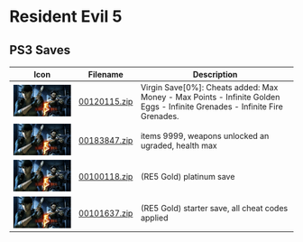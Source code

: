 # Resident Evil 5

## PS3 Saves

| Icon | Filename | Description |
|------|----------|-------------|
| ![Resident Evil 5](ICON0.PNG) | [00120115.zip](00120115.zip) | Virgin Save[0%]: Cheats added: Max Money - Max Points - Infinite Golden Eggs - Infinite Grenades - Infinite Fire Grenades. |
| ![Resident Evil 5](ICON0.PNG) | [00183847.zip](00183847.zip) | items 9999, weapons unlocked an ugraded, health max |
| ![Resident Evil 5](ICON0.PNG) | [00100118.zip](00100118.zip) | (RE5 Gold) platinum save |
| ![Resident Evil 5](ICON0.PNG) | [00101637.zip](00101637.zip) | (RE5 Gold) starter save, all cheat codes applied |
